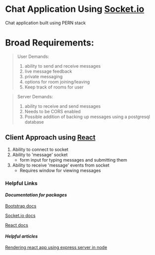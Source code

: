 # Chat Application Using [Socket.io](https://socket.io/docs/v4/)

Chat application built using PERN stack

# Broad Requirements:
>User Demands:
 >1. ability to send and receive messages
 >2. live message feedback
 >3. private messaging
 >4. options for room joining/leaving
 >5. Keep track of rooms for user

>Server Demands:
 >1. ability to receive and send messages
 >2. Needs to be CORS enabled
 >3. Possible addition of backing up messages using a postgresql database

## Client Approach using [React](https://react.dev/reference/react)


1. Ability to connect to socket
2. Ability to 'message' socket
    - form input for typing messages and submitting them
3. Ability to receive 'message' events from socket
    - Requires window for viewing messages





### **Helpful Links**

#### *Documentation for packages*
[Bootstrap docs](https://getbootstrap.com/docs/5.3/getting-started/introduction/)

[Socket.io docs](https://socket.io/docs/v4/)

[React docs](https://react.dev/reference/react)

#### *Helpful articles*

[Rendering react app using express server in node](https://levelup.gitconnected.com/how-to-render-react-app-using-express-server-in-node-js-a428ec4dfe2b)

